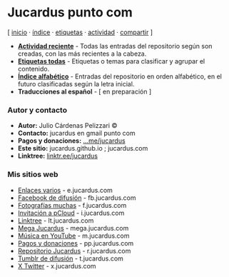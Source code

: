 # Jucardus punto com
[ [inicio](https://github.com/jucardus/jucardus.github.io/blob/main/index.md) · [índice](https://github.com/jucardus/jucardus.github.io/blob/main/indice.md) · [etiquetas](https://github.com/jucardus/jucardus.github.io/blob/main/etiquetas.md) · [actividad](https://github.com/jucardus/jucardus.github.io/blob/main/actividad.md) · [compartir](https://x.com/intent/tweet?text=Repositorio%20Jucardus%20%E2%80%94%20%C3%8Dndices%0A%0AP%C3%A1gina%20de%20inicio%20del%20repositorio%20Jucardus%2C%20con%20los%20%C3%ADndices%20principales.%0A%0A%E2%86%92%20https%3A%2F%2Fgithub.com%2Fjucardus%2Fjucardus.github.io%2Fblob%2Fmain%2Findex.md%0A%0A%23indices_jucardus) ]

* **[Actividad reciente](https://github.com/jucardus/jucardus.github.io/blob/main/actividad.md)** - Todas las entradas del repositorio según son creadas, con las más recientes a la cabeza.
* **[Etiquetas todas](https://github.com/jucardus/jucardus.github.io/blob/main/etiquetas.md)** - Etiquetas o temas para clasificar y agrupar el contenido.
* **[Índice alfabético](https://github.com/jucardus/jucardus.github.io/blob/main/indice.md)** - Entradas del repositorio en orden alfabético, en el futuro clasificadas según la letra inicial.
* **Traducciones al español** - [ en preparación ]

### Autor y contacto

* **Autor:** Julio Cárdenas Pelizzari ©
* **Contacto:** jucardus en gmail punto com
* **Pagos y donaciones:** [...me/jucardus](https://www.paypal.com/paypalme/jucardus)
* **Este sitio:** jucardus.github.io ; jucardus.com
* **Linktree:** [linktr.ee/jucardus](https://linktr.ee/jucardus)

### Mis sitios web

* [Enlaces varios](https://jucardus.github.io/enlaces) - e.jucardus.com
* [Facebook de difusión](https://www.facebook.com/jucardus.page) - fb.jucardus.com
* [Fotografías muchas](https://jucardus.github.io/fotos) - f.jucardus.com
* [Invitación a pCloud](https://is.gd/ipcloud) - i.jucardus.com
* [Linktree](https://linktr.ee/jucardus) - lt.jucardus.com
* [Mega Jucardus](https://mega.nz/folder/RFF0BByY#a1ur6uzA4H0XH0vopBFp5g) - mega.jucardus.com
* [Música en YouTube](https://www.youtube.com/@jucardus/playlists) - m.jucardus.com
* [Pagos y donaciones](https://www.paypal.com/paypalme/jucardus) - pp.jucardus.com
* [Repositorio Jucardus](https://r.jucardus.com) - r.jucardus.com
* [Tumblr de difusión](https://jucardus.tumblr.com/) - t.jucardus.com
* [X Twitter](https://x.com/jucardus) - x.jucardus.com
